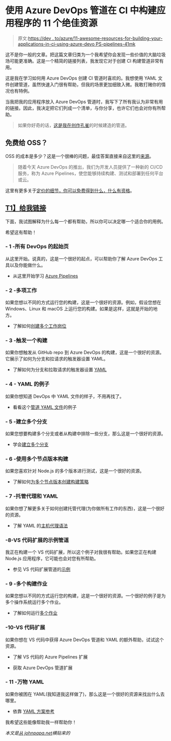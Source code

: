# 使用 Azure DevOps 管道在 CI 中构建应用程序的 11 个绝佳资源

> 原文:[https://dev . to/azure/11-awesome-resources-for-building-your-applications-in-ci-using-azure-devo PS-pipelines-41mk](https://dev.to/azure/11-awesome-resources-for-building-your-applications-in-ci-using-azure-devops-pipelines-41mk)

这不是你一般的文章。把这篇文章归类为一个我希望你会发现一些价值的大脑垃圾场可能更准确。这是一个精简的链接列表，我发现它对于创建 CI 构建管道非常有用。

这是我在学习如何用 Azure DevOps 创建 CI 管道时喜欢的。我想使用 YAML 文件创建管道，虽然快速入门很有帮助，但我的场景更加细致入微。我敢打赌你的情况也有特例。

当我把我的应用程序放入 Azure DevOps 管道时，我写下了所有我认为非常有用的链接。因此，我决定把它们列成一个清单，与你分享，也许它们也会对你有所帮助。

> 如果你好奇的话，[这是我在创作](https://johnpapa.visualstudio.com/vscode-peacock/_build/results?buildId=186)[孔雀](https://marketplace.visualstudio.com/items?itemName=johnpapa.vscode-peacock&wt.mc_id=devto-blog-jopapa)的时候建造的管道。

## [](#free-for-oss)免费给 OSS？

OSS 的成本是多少？这是一个很棒的问题，最佳答案直接来自这里的[来源](https://azure.microsoft.com/en-us/blog/announcing-azure-pipelines-with-unlimited-ci-cd-minutes-for-open-source/?wt.mc_id=devto-blog-jopapa)。

> 随着今天 Azure DevOps 的推出，我们为开发人员提供了一种新的 CI/CD 服务，称为 Azure Pipelines，使您能够持续构建、测试和部署到任何平台或云。

这里有更多关于[定价的细节，你可以免费得到什么，什么有资格](https://azure.microsoft.com/en-us/pricing/details/devops/azure-devops-services/?WT.mc_id=devto-blog-jopapa)。

## [T1】给我链接](#gimme-the-links)

下面，我试图解释为什么每一个都有帮助，所以你可以决定哪一个适合你的用例。

希望这有帮助！

### [](#-1-starting-page-for-all-things-devops)- 1 -所有 DevOps 的起始页

从这里开始。说真的，这是一个很好的起点，可以帮助你了解 Azure DevOps 工具以及你能做什么。

*   从这里开始学习 [Azure Pipelines](https://docs.microsoft.com/en-us/azure/devops/pipelines/?view=azure-devops&wt.mc_id=devto-blog-jopapa)

### [](#-2-multiple-jobs)- 2 -多项工作

如果您想以不同的方式运行您的构建，这是一个很好的资源。例如，假设您想在 Windows、Linux 和 macOS 上运行您的构建。如果是这样，这就是开始的地方。

*   了解如何[创建多个工作岗位](https://docs.microsoft.com/en-us/azure/devops/pipelines/process/multiple-phases?view=azure-devops&tabs=yaml&wt.mc_id=devto-blog-jopapa)

### [](#-3-trigger-a-build)- 3 -触发一个构建

如果你想触发从 GitHub repo 到 Azure DevOps 的构建，这是一个很好的资源。它展示了如何为分支和拉请求的触发器设置 YAML。

*   了解如何为分支和拉取请求的触发器设置 [YAML](https://docs.microsoft.com/en-us/azure/devops/pipelines/build/triggers?view=azure-devops&tabs=yaml&wt.mc_id=devto-blog-jopapa)

### [](#-4-yaml-example)- 4 - YAML 的例子

如果你想知道 DevOps 中 YAML 文件的样子，不用再找了。

*   看看这个[管道 YAML 文件](https://github.com/MicrosoftDocs/pipelines-javascript/blob/master/azure-pipelines.yml?wt.mc_id=devto-blog-jopapa)的例子

### [](#-5-build-multiple-branches)- 5 -建立多个分支

如果您想要构建多个分支或者从构建中排除一些分支，那么这是一个很好的资源。

*   学会[建立多个分支](https://docs.microsoft.com/en-us/azure/devops/pipelines/build/ci-build-git?view=azure-devops&tabs=yaml&wt.mc_id=devto-blog-jopapa)

### [](#-6-build-using-multiple-node-versions)- 6 -使用多个节点版本构建

如果您喜欢针对 Node.js 的多个版本进行测试，这是一个很好的资源。

*   了解如何[为多个节点版本创建构建策略](https://docs.microsoft.com/en-us/azure/devops/pipelines/languages/javascript?view=azure-devops&wt.mc_id=devto-blog-jopapa&tabs=yaml#use-multiple-node-versions)

### [](#-7-hosted-agents-and-yaml)- 7 -托管代理和 YAML

如果你想了解更多关于如何创建托管代理(为你做所有工作的东西)，这是一个很好的资源。

*   了解 YAML 的[主机代理语法](https://docs.microsoft.com/en-us/azure/devops/pipelines/agents/hosted?view=azure-devops&wt.mc_id=devto-blog-jopapa&tabs=yaml#use-a-microsoft-hosted-agent)

### -8-VS 代码扩展的示例管道

我正在构建一个 VS 代码扩展，所以这个例子对我很有帮助。如果您正在构建 Node.js 应用程序，它可能也会对您有所帮助。

*   参见 VS 代码扩展管道的[示例](https://code.visualstudio.com/api/working-with-extensions/continuous-integration#azure-pipelines?&wt.mc_id=devto-blog-jopapa)

### [](#-9-multiple-build-jobs)- 9 -多个构建作业

如果您想以不同的方式运行您的构建，这是一个很好的资源。一个很好的例子是为多个操作系统运行多个作业。

*   了解如何运行[多个作业](https://docs.microsoft.com/en-us/azure/devops/pipelines/process/multiple-phases?view=azure-devops&tabs=yaml&wt.mc_id=devto-blog-jopapa)

### -10-VS 代码扩展

如果你想在 VS 代码中获得 Azure DevOps 管道和 YAML 的额外帮助，试试这个资源。

*   了解 VS 代码的 Azure Pipelines 扩展

*   获取 Azure DevOps 管道扩展

### [](#-11-all-things-yaml)- 11 -万物 YAML

如果你被困在 YAML(我知道我这样做了)，那么这是一个很好的资源来找出什么去哪里。

*   依靠 [YAML 方案参考](https://docs.microsoft.com/en-us/azure/devops/pipelines/yaml-schema?view=azure-devops&tabs=schema&viewFallbackFrom=vsts&wt.mc_id=devto-blog-jopapa)

我希望这些能像帮助我一样帮助你！

*本文是[从 johnpapa.net](https://johnpapa.net/11devopslinks/)横贴来的*